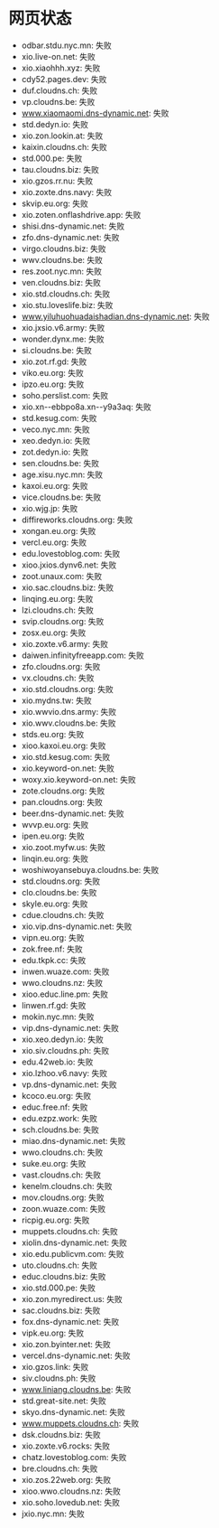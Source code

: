 # 网页状态
- odbar.stdu.nyc.mn: 失败
- xio.live-on.net: 失败
- xio.xiaohhh.xyz: 失败
- cdy52.pages.dev: 失败
- duf.cloudns.ch: 失败
- vp.cloudns.be: 失败
- www.xiaomaomi.dns-dynamic.net: 失败
- std.dedyn.io: 失败
- xio.zon.lookin.at: 失败
- kaixin.cloudns.ch: 失败
- std.000.pe: 失败
- tau.cloudns.biz: 失败
- xio.gzos.rr.nu: 失败
- xio.zoxte.dns.navy: 失败
- skvip.eu.org: 失败
- xio.zoten.onflashdrive.app: 失败
- shisi.dns-dynamic.net: 失败
- zfo.dns-dynamic.net: 失败
- virgo.cloudns.biz: 失败
- wwv.cloudns.be: 失败
- res.zoot.nyc.mn: 失败
- ven.cloudns.biz: 失败
- xio.std.cloudns.ch: 失败
- xio.stu.loveslife.biz: 失败
- www.yiluhuohuadaishadian.dns-dynamic.net: 失败
- xio.jxsio.v6.army: 失败
- wonder.dynx.me: 失败
- si.cloudns.be: 失败
- xio.zot.rf.gd: 失败
- viko.eu.org: 失败
- ipzo.eu.org: 失败
- soho.perslist.com: 失败
- xio.xn--ebbpo8a.xn--y9a3aq: 失败
- std.kesug.com: 失败
- veco.nyc.mn: 失败
- xeo.dedyn.io: 失败
- zot.dedyn.io: 失败
- sen.cloudns.be: 失败
- age.xisu.nyc.mn: 失败
- kaxoi.eu.org: 失败
- vice.cloudns.be: 失败
- xio.wjg.jp: 失败
- diffireworks.cloudns.org: 失败
- xongan.eu.org: 失败
- vercl.eu.org: 失败
- edu.lovestoblog.com: 失败
- xioo.jxios.dynv6.net: 失败
- zoot.unaux.com: 失败
- xio.sac.cloudns.biz: 失败
- linqing.eu.org: 失败
- lzi.cloudns.ch: 失败
- svip.cloudns.org: 失败
- zosx.eu.org: 失败
- xio.zoxte.v6.army: 失败
- daiwen.infinityfreeapp.com: 失败
- zfo.cloudns.org: 失败
- vx.cloudns.ch: 失败
- xio.std.cloudns.org: 失败
- xio.mydns.tw: 失败
- xio.wwvio.dns.army: 失败
- xio.wwv.cloudns.be: 失败
- stds.eu.org: 失败
- xioo.kaxoi.eu.org: 失败
- xio.std.kesug.com: 失败
- xio.keyword-on.net: 失败
- woxy.xio.keyword-on.net: 失败
- zote.cloudns.org: 失败
- pan.cloudns.org: 失败
- beer.dns-dynamic.net: 失败
- wvvp.eu.org: 失败
- ipen.eu.org: 失败
- xio.zoot.myfw.us: 失败
- linqin.eu.org: 失败
- woshiwoyansebuya.cloudns.be: 失败
- std.cloudns.org: 失败
- clo.cloudns.be: 失败
- skyle.eu.org: 失败
- cdue.cloudns.ch: 失败
- xio.vip.dns-dynamic.net: 失败
- vipn.eu.org: 失败
- zok.free.nf: 失败
- edu.tkpk.cc: 失败
- inwen.wuaze.com: 失败
- wwo.cloudns.nz: 失败
- xioo.educ.line.pm: 失败
- linwen.rf.gd: 失败
- mokin.nyc.mn: 失败
- vip.dns-dynamic.net: 失败
- xio.xeo.dedyn.io: 失败
- xio.siv.cloudns.ph: 失败
- edu.42web.io: 失败
- xio.lzhoo.v6.navy: 失败
- vp.dns-dynamic.net: 失败
- kcoco.eu.org: 失败
- educ.free.nf: 失败
- edu.ezpz.work: 失败
- sch.cloudns.be: 失败
- miao.dns-dynamic.net: 失败
- wwo.cloudns.ch: 失败
- suke.eu.org: 失败
- vast.cloudns.ch: 失败
- kenelm.cloudns.ch: 失败
- mov.cloudns.org: 失败
- zoon.wuaze.com: 失败
- ricpig.eu.org: 失败
- muppets.cloudns.ch: 失败
- xiolin.dns-dynamic.net: 失败
- xio.edu.publicvm.com: 失败
- uto.cloudns.ch: 失败
- educ.cloudns.biz: 失败
- xio.std.000.pe: 失败
- xio.zon.myredirect.us: 失败
- sac.cloudns.biz: 失败
- fox.dns-dynamic.net: 失败
- vipk.eu.org: 失败
- xio.zon.byinter.net: 失败
- vercel.dns-dynamic.net: 失败
- xio.gzos.link: 失败
- siv.cloudns.ph: 失败
- www.liniang.cloudns.be: 失败
- std.great-site.net: 失败
- skyo.dns-dynamic.net: 失败
- www.muppets.cloudns.ch: 失败
- dsk.cloudns.biz: 失败
- xio.zoxte.v6.rocks: 失败
- chatz.lovestoblog.com: 失败
- bre.cloudns.ch: 失败
- xio.zos.22web.org: 失败
- xioo.wwo.cloudns.nz: 失败
- xio.soho.lovedub.net: 失败
- jxio.nyc.mn: 失败
